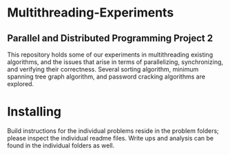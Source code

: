 # Multithreading-Experiments
## Parallel and Distributed Programming Project 2
This repository holds some of our experiments in multithreading existing algorithms, and the issues that arise in terms of parallelizing, synchronizing, and verifying their correctness. Several sorting algorithm, minimum spanning tree graph algorithm, and password cracking algorithms are explored.

# Installing
Build instructions for the individual problems reside in the problem folders; please inspect the individual readme files. Write ups and analysis can be found in the individual folders as well.

